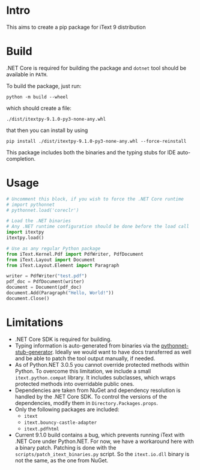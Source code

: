 # Intro

This aims to create a pip package for iText 9 distribution

# Build 

.NET Core is required for building the package and `dotnet` tool should be
available in `PATH`.

To build the package, just run:

```
python -m build --wheel
```

which should create a file:

```
./dist/itextpy-9.1.0-py3-none-any.whl
```

that then you can install by using

```
pip install ./dist/itextpy-9.1.0-py3-none-any.whl --force-reinstall
```

This package includes both the binaries and the typing stubs for IDE
auto-completion.

# Usage

```python
# Uncomment this block, if you wish to force the .NET Core runtime
# import pythonnet
# pythonnet.load('coreclr')

# Load the .NET binaries
# Any .NET runtime configuration should be done before the load call
import itextpy
itextpy.load()

# Use as any regular Python package
from iText.Kernel.Pdf import PdfWriter, PdfDocument
from iText.Layout import Document
from iText.Layout.Element import Paragraph

writer = PdfWriter("test.pdf")
pdf_doc = PdfDocument(writer)
document = Document(pdf_doc)
document.Add(Paragraph("Hello, World!"))
document.Close()
```

# Limitations

* .NET Core SDK is required for building.
* Typing information is auto-generated from binaries via the
  [pythonnet-stub-generator](https://github.com/MHDante/pythonnet-stub-generator).
  Ideally we would want to have docs transferred as well and be able to patch
  the tool output manually, if needed.
* As of Python.NET 3.0.5 you cannot override protected methods within Python.
  To overcome this limitation, we include a small `itext.python.compat`
  library. It includes subclasses, which wraps protected methods into
  overridable public ones.
* Dependencies are taken from NuGet and dependency resolution is handled by the
  .NET Core SDK. To control the versions of the dependencies, modify them in
  `Directory.Packages.props`.
* Only the following packages are included:
  * `itext`
  * `itext.bouncy-castle-adapter`
  * `itext.pdfhtml`
* Current 9.1.0 build contains a bug, which prevents running iText with .NET
  Core under Python.NET. For now, we have a workaround here with a binary 
  patch. Patching is done with the `scripts/patch_itext_binaries.py` script.
  So the `itext.io.dll` binary is not the same, as the one from NuGet.

